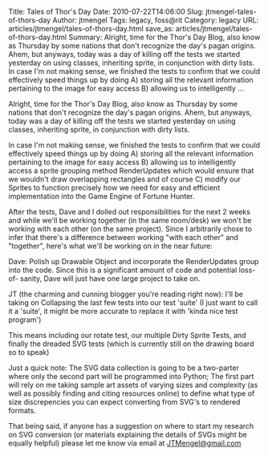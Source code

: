 Title: Tales of Thor's Day
Date: 2010-07-22T14:06:00
Slug: jtmengel-tales-of-thors-day
Author: jtmengel
Tags: legacy, foss@rit
Category: legacy
URL: articles/jtmengel/tales-of-thors-day.html
save_as: articles/jtmengel/tales-of-thors-day.html
Summary: Alright, time for the Thor's Day Blog, also know as Thursday by some nations that don't recognize the day's pagan origins. Ahem, but anyways, today was a day of killing off the tests we started yesterday on using classes, inheriting sprite, in conjunction with dirty lists.  In case I'm not making sense, we finished the tests to confirm that we could effectively speed things up by doing A) storing all the relevant information pertaining to the image for easy access B) allowing us to intelligently ... 

Alright, time for the Thor's Day Blog, also know as Thursday by some nations
that don't recognize the day's pagan origins. Ahem, but anyways, today was a
day of killing off the tests we started yesterday on using classes, inheriting
sprite, in conjunction with dirty lists.

In case I'm not making sense, we finished the tests to confirm that we could
effectively speed things up by doing A) storing all the relevant information
pertaining to the image for easy access B) allowing us to intelligently access
a sprite grouping method RenderUpdates which would ensure that we wouldn't
draw overlapping rectangles and of course C) modify our Sprites to function
precisely how we need for easy and efficient implementation into the Game
Engine of Fortune Hunter.

After the tests, Dave and I dolled out responsibilities for the next 2 weeks
and while we'll be working together (in the same room/desk) we won't be
working with each other (on the same project). Since I arbitrarily chose to
infer that there's a difference between working "with each other" and
"together", here's what we'll be working on in the near future:

Dave: Polish up Drawable Object and incorporate the RenderUpdates group into
the code. Since this is a significant amount of code and potential loss-of-
sanity, Dave will just have one large project to take on.

JT (the charming and cunning blogger you're reading right now): I'll be taking
on Collapsing the last few tests into our test 'suite' (I just want to call it
a 'suite', it might be more accurate to replace it with 'kinda nice test
program')

This means including our rotate test, our multiple Dirty Sprite Tests, and
finally the dreaded SVG tests (which is currently still on the drawing board
so to speak)

Just a quick note: The SVG data collection is going to be a two-parter where
only the second part will be programmed into Python; The first part will rely
on me taking sample art assets of varying sizes and complexity (as well as
possibly finding and citing resources online) to define what type of size
discrepencies you can expect converting from SVG's to rendered formats.

That being said, if anyone has a suggestion on where to start my research on
SVG conversion (or materials explaining the details of SVGs might be equally
helpful) please let me know via email at
[JTMengel@gmail.com](mailto:JTMengel@gmail.com)

